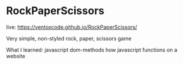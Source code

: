# RockPaperScissors

live: https://ventoxcode.github.io/RockPaperScissors/

Very simple, non-styled rock, paper, scissors game

What I learned: 
javascript dom-methods
how javascript functions on a website
